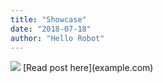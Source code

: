 ```yaml
---
title: "Showcase"
date: "2018-07-18"
author: "Hello Robot"
---
```


<img src = '/img/women_in_industry.png'/>
[Read post here](example.com)